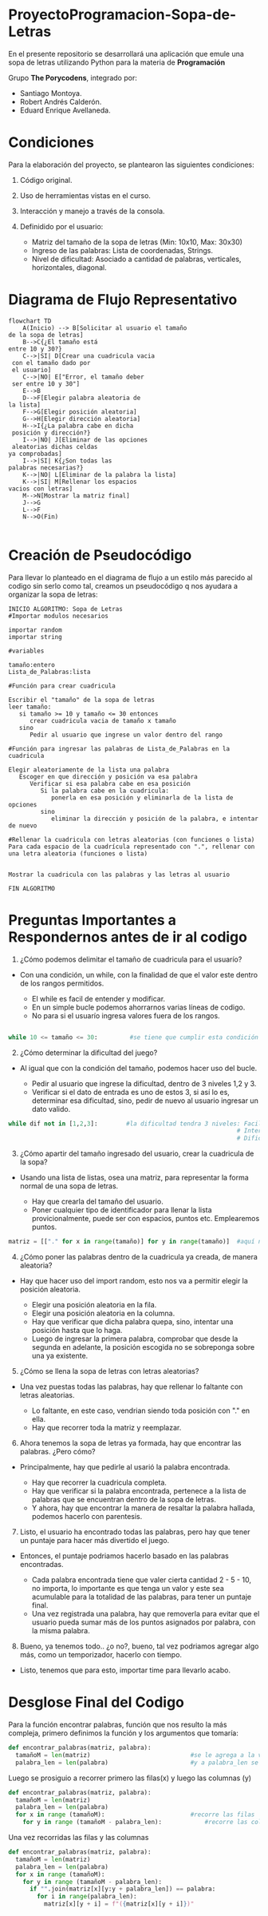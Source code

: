 # ProyectoProgramacion-Sopa-de-Letras
En el presente repositorio se desarrollará una aplicación que emule una sopa de letras utilizando Python para la materia de **Programación**

Grupo **The Porycodens**, integrado por:
- Santiago Montoya.
- Robert Andrés Calderón.
- Eduard Enrique Avellaneda.

# **Condiciones**

Para la elaboración del proyecto, se plantearon las siguientes condiciones:

1. Código original.
   
2. Uso de herramientas vistas en el curso.
   
3. Interacción y manejo a través de la consola.
   
4. Definidido por el usuario:
     - Matriz del tamaño de la sopa de letras (Min: 10x10, Max: 30x30)
     - Ingreso de las palabras: Lista de coordenadas, Strings.
     - Nivel de dificultad: Asociado a cantidad de palabras, verticales, horizontales, diagonal.

# **Diagrama de Flujo Representativo**

```mermaid
flowchart TD
    A(Inicio) --> B[Solicitar al usuario el tamaño
de la sopa de letras]
    B-->C{¿El tamaño está
entre 10 y 30?}
    C-->|SI| D[Crear una cuadricula vacia
 con el tamaño dado por
 el usuario]
    C-->|NO| E["Error, el tamaño deber
 ser entre 10 y 30"]
    E-->B
    D-->F[Elegir palabra aleatoria de
la lista]
    F-->G[Elegir posición aleatoria]
    G-->H[Elegir dirección aleatoria]
    H-->I{¿La palabra cabe en dicha
 posición y dirección?}
    I-->|NO| J[Eliminar de las opciones
 aleatorias dichas celdas
ya comprobadas]
    I-->|SI| K{¿Son todas las
palabras necesarias?}
    K-->|NO| L[Eliminar de la palabra la lista]
    K-->|SI| M[Rellenar los espacios
vacios con letras]
    M-->N[Mostrar la matriz final]
    J-->G
    L-->F
    N-->O(Fin)
    
```
# **Creación de Pseudocódigo**

Para llevar lo planteado en el diagrama de flujo a un estilo más parecido al codigo sin serlo como tal, creamos un pseudocódigo q nos ayudara a organizar la sopa de letras:

```pseudocode
INICIO ALGORITMO: Sopa de Letras
#Importar modulos necesarios

importar random
importar string

#variables

tamaño:entero
Lista_de_Palabras:lista

#Función para crear cuadricula

Escribir el "tamaño" de la sopa de letras
leer tamaño:
   si tamaño >= 10 y tamaño <= 30 entonces
      crear cuadricula vacia de tamaño x tamaño
   sino
      Pedir al usuario que ingrese un valor dentro del rango

#Función para ingresar las palabras de Lista_de_Palabras en la cuadricula

Elegir aleatoriamente de la lista una palabra
   Escoger en que dirección y posición va esa palabra
      Verificar si esa palabra cabe en esa posición
         Si la palabra cabe en la cuadricula:
            ponerla en esa posición y eliminarla de la lista de opciones
         sino
            eliminar la dirección y posición de la palabra, e intentar de nuevo
   
#Rellenar la cuadricula con letras aleatorias (con funciones o lista)
Para cada espacio de la cuadrícula representado con ".", rellenar con una letra aleatoria (funciones o lista)


Mostrar la cuadricula con las palabras y las letras al usuario

FIN ALGORITMO

```

# **Preguntas Importantes a Respondernos antes de ir al codigo**

1. ¿Cómo podemos delimitar el tamaño de cuadricula para el usuarío?
   
- Con una condición, un while, con la finalidad de que el valor este dentro de los rangos permitidos.

   - El while es facil de entender y modificar.
   - En un simple bucle podemos ahorrarnos varias líneas de codigo.
   - No para si el usuarío ingresa valores fuera de los rangos.

```python

while 10 <= tamaño <= 30:         #se tiene que cumplir esta condición
```

2. ¿Cómo determinar la dificultad del juego?

- Al igual que con la condición del tamaño, podemos hacer uso del bucle.

   - Pedir al usuario que ingrese la dificultad, dentro de 3 niveles 1,2 y 3.
   - Verificar si el dato de entrada es uno de estos 3, si así lo es, determinar esa dificultad, sino, pedir de nuevo al usuario ingresar un dato valido.

```python
while dif not in [1,2,3]:        #la dificultad tendra 3 niveles: Facil - Solo palabras Horizontales
                                                                # Intermedio - Palabra Verticales y Horizontales
                                                                # Dificil - Palabras Verticales, Horizontales y Diagonales
``` 

3. ¿Cómo apartir del tamaño ingresado del usuario, crear la cuadricula de la sopa?

- Usando una lista de listas, osea una matriz, para representar la forma normal de una sopa de letras.

   - Hay que crearla del tamaño del usuario.
   - Poner cualquier tipo de identificador para llenar la lista provicionalmente, puede ser con espacios, puntos etc. Emplearemos puntos.
 
``` python
matriz = [["." for x in range(tamaño)] for y in range(tamaño)]  #aquí nos aseguramos que tanto las filas (x) como las columnas (y) se rellenen con "."
``` 
4. ¿Cómo poner las palabras dentro de la cuadricula ya creada, de manera aleatoria?

- Hay que hacer uso  del import random, esto nos va a permitir elegir la posición aleatoria.

   - Elegir una posición aleatoria en la fila.
   - Elegir una posición aleatoria en la columna.
   - Hay que verificar que dicha palabra quepa, sino, intentar una posición hasta que lo haga.
   - Luego de ingresar la primera palabra, comprobar que desde la segunda en adelante, la posición escogida no se sobreponga sobre una ya existente.

5. ¿Cómo se llena la sopa de letras con letras aleatorias?

- Una vez puestas todas las palabras, hay que rellenar lo faltante con letras aleatorias.
  
   - Lo faltante, en este caso, vendrian siendo toda posición con "." en ella.
   - Hay que recorrer toda la matriz y reemplazar.

6. Ahora tenemos la sopa de letras ya formada, hay que encontrar las palabras. ¿Pero cómo?

- Principalmente, hay que pedirle al usarió la palabra encontrada.

   - Hay que recorrer la cuadricula completa.
   - Hay que verificar si la palabra encontrada, pertenece a la lista de palabras que se encuentran dentro de la sopa de letras.
   - Y ahora, hay que encontrar la manera de resaltar la palabra hallada, podemos hacerlo con parentesis.

7. Listo, el usuario ha encontrado todas las palabras, pero hay que tener un puntaje para hacer más divertido el juego.

- Entonces, el puntaje podriamos hacerlo basado en las palabras encontradas.

   - Cada palabra encontrada tiene que valer cierta cantidad 2 - 5 - 10, no importa, lo importante es que tenga un valor y este sea acumulable para la totalidad de las palabras, para tener un puntaje final.
   - Una vez registrada una palabra, hay que removerla para evitar que el usuario pueda sumar más de los puntos asignados por palabra, con la misma palabra.

8. Bueno, ya tenemos todo.. ¿o no?, bueno, tal vez podriamos agregar algo más, como un temporizador, hacerlo con tiempo.

- Listo, tenemos que para esto, importar time para llevarlo acabo.

# **Desglose Final del Codigo**

Para la función encontrar palabras, función que nos resulto la más compleja, primero definimos la función y los argumentos que tomaría:

``` python
def encontrar_palabras(matriz, palabra):  
  tamañoM = len(matriz)                            #se le agrega a la variable tamañoM el valor de la longitud de la matriz
  palabra_len = len(palabra)                       #y a palabra_len se le asigno el mismo valor de la longitud de la palabra a encontrar
```
Luego se prosiguio a recorrer primero las filas(x) y luego las columnas (y)

``` python
def encontrar_palabras(matriz, palabra):  
  tamañoM = len(matriz)  
  palabra_len = len(palabra)  
  for x in range (tamañoM):                        #recorre las filas
    for y in range (tamañoM - palabra_len):            #recorre las columnas teniendo cuidado de no salirse de la cuadricula
```
Una vez recorridas las filas y las columnas 

``` python
def encontrar_palabras(matriz, palabra):
  tamañoM = len(matriz)
  palabra_len = len(palabra)
  for x in range (tamañoM):                       
    for y in range (tamañoM - palabra_len):         
      if "".join(matriz[x][y:y + palabra_len]) == palabra:                   #toma una sublista de la fila, en un rango que va desde y hasta y+
        for i in range(palabra_len):
          matriz[x][y + i] = f"({matriz[x][y + i]})"                       #resalta las palabras horizontales
``` 



